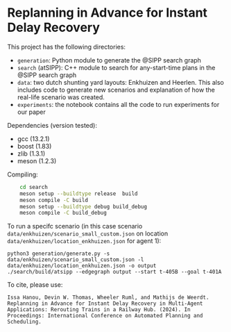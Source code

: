# Replanning in Advance for Instant Delay Recovery

This project has the following directories:
- `generation`: Python module to generate the @SIPP search graph
- `search` (atSIPP): C++ module to search for any-start-time plans in the @SIPP search graph
- `data`: two dutch shunting yard layouts: Enkhuizen and Heerlen. This also includes code to generate new scenarios and explanation of how the real-life scenario was created.
- `experiments`: the notebook contains all the code to run experiments for our paper

Dependencies (version tested):
- gcc (13.2.1)
- boost (1.83)
- zlib (1.3.1)
- meson (1.2.3)

Compiling:
```bash
    cd search
    meson setup --buildtype release  build
    meson compile -C build
    meson setup --buildtype debug build_debug
    meson compile -C build_debug
```

To run a specifc scenario (in this case scenario `data/enkhuizen/scenario_small_custom.json` on location `data/enkhuizen/location_enkhuizen.json` for agent 1):
```
python3 generation/generate.py -s data/enkhuizen/scenario_small_custom.json -l data/enkhuizen/location_enkhuizen.json -o output
./search/build/atsipp --edgegraph output --start t-405B --goal t-401A
```

To cite, please use:

    Issa Hanou, Devin W. Thomas, Wheeler Ruml, and Mathijs de Weerdt. Replanning in Advance for Instant Delay Recovery in Multi-Agent Applications: Rerouting Trains in a Railway Hub. (2024). In Proceedings: International Conference on Automated Planning and Scheduling.

